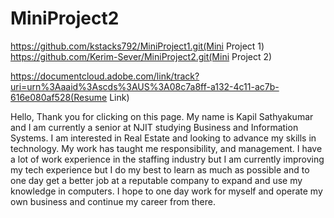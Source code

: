 # MiniProject2
https://github.com/kstacks792/MiniProject1.git(Mini Project 1)
https://github.com/Kerim-Sever/MiniProject2.git(Mini Project 2)

https://documentcloud.adobe.com/link/track?uri=urn%3Aaaid%3Ascds%3AUS%3A08c7a8ff-a132-4c11-ac7b-616e080af528(Resume Link)

Hello, Thank you for clicking on this page. My name is Kapil Sathyakumar and I am currently a senior
at NJIT studying Business and Information Systems. I am interested in Real Estate and looking to advance my skills in technology. My work has taught me responsibility, and management. I have a lot of
work experience in the staffing industry but I am currently improving my tech experience but I do my best to learn as much as possible and to one day get
a better job at a reputable company to expand and use my knowledge in computers. I hope to one day work for myself and operate my own business
and continue my career from there.